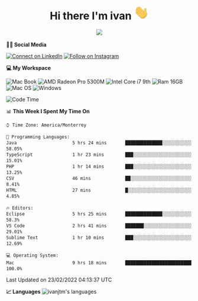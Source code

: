 <h1 align="center">Hi there I'm ivan <img src="https://raw.githubusercontent.com/ABSphreak/ABSphreak/master/gifs/Hi.gif" width="40px" /></h1>
<div align="center">
<img src="http://github-readme-streak-stats.herokuapp.com?user=ivanjtm&hide_border=true&background=00000000&border=FFFFFF00&sideNums=A8A8A8&sideLabels=A8A8A8&currStreakNum=FFC93C&dates=A8A8A8)](https://git.io/streak-stats"/>
</div>

**👦🏻 Social Media**

[![Connect on LinkedIn](https://img.shields.io/badge/LinkedIn-%230077B5.svg?&style=flat-square&logo=linkedin&logoColor=white)](https://www.linkedin.com/in/ivanjtm)
[![Follow on Instagram](https://img.shields.io/badge/Instagram-E4405F?style=flat-square&logo=instagram&logoColor=white)](https://www.instagram.com/ivanjtm)

**💻 My Workspace**

![Mac Book](https://img.shields.io/badge/Apple-MacBook_Pro_2019-999999?style=flat-square&logo=apple&logoColor=white)
![AMD Radeon Pro 5300M](https://img.shields.io/badge/AMD-Radeon_Pro_5300M-ED1C24?style=flat-square&logo=amd&logoColor=white)
![Intel Core i7 9th](https://img.shields.io/badge/Intel-Core_i7_9th-0071C5?style=flat-square&logo=intel&logoColor=white)
![Ram 16GB](https://img.shields.io/badge/RAM-16GB-230071C5?style=flat-square&logoColor=white)
![Mac OS](https://img.shields.io/badge/Mac%20OS-000000?style=flat-square&logo=apple&logoColor=white)
![Windows](https://img.shields.io/badge/Windows-0078D6?style=flat-square&logo=windows&logoColor=white)


<!--START_SECTION:waka-->
![Code Time](http://img.shields.io/badge/Code%20Time-609%20hrs%2035%20mins-blue)

📊 **This Week I Spent My Time On** 

```text
⌚︎ Time Zone: America/Monterrey

💬 Programming Languages: 
Java                     5 hrs 24 mins       ██████████████░░░░░░░░░░░   58.05% 
TypeScript               1 hr 23 mins        ███░░░░░░░░░░░░░░░░░░░░░░   15.01% 
PHP                      1 hr 14 mins        ███░░░░░░░░░░░░░░░░░░░░░░   13.25% 
CSV                      46 mins             ██░░░░░░░░░░░░░░░░░░░░░░░   8.41% 
HTML                     27 mins             █░░░░░░░░░░░░░░░░░░░░░░░░   4.85%

🔥 Editors: 
Eclipse                  5 hrs 25 mins       ██████████████░░░░░░░░░░░   58.3% 
VS Code                  2 hrs 41 mins       ███████░░░░░░░░░░░░░░░░░░   29.01% 
Sublime Text             1 hr 10 mins        ███░░░░░░░░░░░░░░░░░░░░░░   12.69%

💻 Operating System: 
Mac                      9 hrs 18 mins       █████████████████████████   100.0%

```


 Last Updated on 23/02/2022 04:13:37 UTC
<!--END_SECTION:waka-->
**📈 Languages**
 ![ivanjtm's languages](https://wakatime.com/share/@ivanjtm/a32f83c6-d0c9-49a4-a5ae-d0440b950377.svg)
